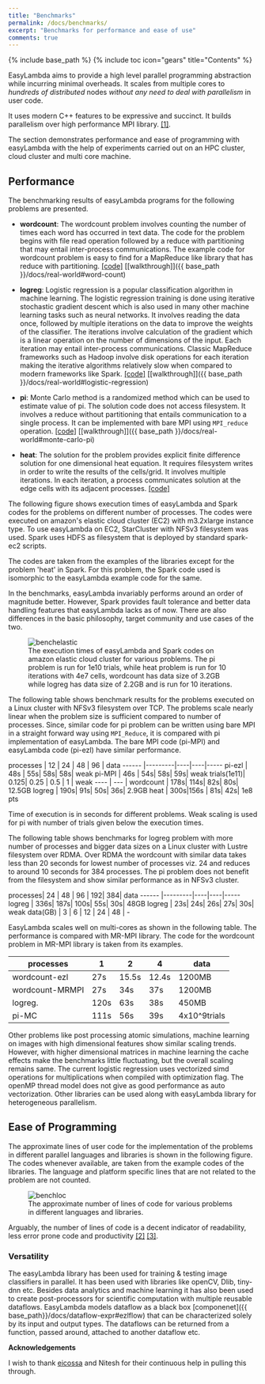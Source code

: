 ```yaml
---
title: "Benchmarks"
permalink: /docs/benchmarks/
excerpt: "Benchmarks for performance and ease of use"
comments: true
---
```

{% include base_path %}
{% include toc icon="gears" title="Contents" %}

EasyLambda aims to provide a high level parallel programming abstraction while
incurring minimal overheads. It scales from multiple cores to *hundreds of distributed*
nodes *without any need to deal with parallelism* in user code.

It uses modern C++ features to be expressive and succinct. It builds parallelism
over high performance MPI library. [[1]](http://www.sciencedirect.com/science/article/pii/S1877050915017895).

The section demonstrates performance and ease of programming with easyLambda
with the help of experiments carried out on an HPC cluster, cloud cluster and
multi core machine.

## Performance
The benchmarking results of easyLambda programs for the following problems are
presented.

- **wordcount**:
The wordcount problem involves counting the number of times each word has occurred in 
text data.
The code for the problem begins with file read operation followed by a reduce with 
partitioning
that may entail inter-process communications. The example code
for wordcount problem is easy to find for a MapReduce like library that has
reduce with partitioning.
[[code]](https://github.com/haptork/easyLambda/tree/master/examples/wordcount.cpp)
[[walkthrough]]({{ base_path }}/docs/real-world#word-count)

- **logreg**: 
Logistic regression is a popular classification algorithm in machine learning.
The logistic regression training is done using iterative stochastic gradient
descent which is also used in many other machine learning tasks such as neural
networks. It involves reading the data once, followed by multiple iterations
on the data to improve the weights of the classifier. The iterations involve
calculation of the gradient which is a linear operation on the number of
dimensions of the input. Each iteration may entail inter-process
communications. Classic MapReduce frameworks such as Hadoop involve disk
operations for each iteration making the iterative algorithms relatively slow
when compared to modern frameworks like Spark.
[[code]](https://github.com/haptork/easyLambda/tree/master/examples/logreg.cpp)
[[walkthrough]]({{ base_path }}/docs/real-world#logistic-regression)

- **pi**:
Monte Carlo method is a randomized method which can be used to estimate value of pi.
The solution code does not access filesystem. It involves a reduce without
partitioning that entails communication to a single process. It can be implemented
with bare MPI using `MPI_reduce` operation.
[[code]](https://github.com/haptork/easyLambda/tree/master/examples/pi.cpp)
[[walkthrough]]({{ base_path }}/docs/real-world#monte-carlo-pi)

- **heat**: 
The solution for the problem provides explicit finite
difference solution for one dimensional heat equation. It requires filesystem
writes in order to write the results of the cells/grid. It involves multiple 
iterations. In each iteration, a process communicates solution at the edge cells
with its adjacent processes.
[[code]](https://github.com/haptork/easyLambda/tree/master/examples/1d-Diffusion.cpp)

The following figure shows execution times of easyLambda and Spark codes
for the problems on different number of processes. The codes were executed on
amazon's elastic cloud cluster (EC2) with m3.2xlarge instance type. To use
easyLambda on EC2, StarCluster with NFSv3 filesystem was used. Spark uses HDFS
as filesystem that is deployed by standard spark-ec2 scripts. 

The codes are
taken from the examples of the libraries except for the problem
'heat' in Spark. For this problem, the Spark code used is isomorphic to the
easyLambda example code for the same.

In the benchmarks, easyLambda invariably performs around an order of magnitude
better. However, Spark provides
fault tolerance and better data handling features that easyLambda lacks as of
now. There are also differences in the basic philosophy, target community and
use cases of the two.

<figure>
  <img src="{{ site.url }}{{ site.baseurl }}/images/benchelastic.png" alt="benchelastic">
  <figcaption>
    The execution times of easyLambda and Spark codes on amazon elastic cloud
    cluster for various problems. The pi problem is run for 1e10 trials, while
    heat problem is run for 10 iterations with 4e7 cells, wordcount has data
    size of 3.2GB while logreg has data size of 2.2GB and is run for 10
    iterations.
  </figcaption>
</figure>

The following table shows benchmark results for the problems executed on a
Linux cluster with NFSv3 filesystem over TCP. The problems scale nearly
linear when the problem size is sufficient compared to number of processes.
Since, similar code for pi problem can be written using bare MPI in a straight
forward way using `MPI_Reduce`, it is compared with pi implementation of
easyLambda. The bare MPI code (pi-MPI) and easyLambda code (pi-ezl) have
similar performance.


processes  | 12 | 24 | 48 | 96 | data
------ |---------|----|----|-----
pi-ezl | 48s | 55s| 58s| 58s| weak
pi-MPI | 46s | 54s| 58s| 59s| weak
trials(1e11)| 0.125| 0.25 | 0.5 | 1 | weak
----   | ---       |
wordcount | 178s| 114s| 82s| 80s| 12.5GB
logreg | 190s| 91s| 50s| 36s| 2.9GB
heat | 300s|156s | 81s| 42s| 1e8 pts

Time of execution is in seconds for different problems. Weak scaling is used
for pi with number of trials given below the execution times. 

The following table shows benchmarks for logreg problem with
more number of processes and bigger data sizes on a Linux cluster with
Lustre filesystem over RDMA. Over RDMA the wordcount with similar
data takes less than 20 seconds for lowest number of processes viz. 24 and
reduces to around 10 seconds for 384 processes. The pi problem does not benefit
from the filesystem and show similar performance as in NFSv3 cluster.

processes| 24 | 48 | 96 | 192| 384| data
------   |---------|----|----|-----
logreg   | 336s| 187s| 100s| 55s| 30s| 48GB
logreg   | 23s| 24s| 26s| 27s| 30s| weak
data(GB) | 3 | 6 | 12 | 24 | 48 | -

EasyLambda scales well on multi-cores as shown in the following table. The
performance is compared with MR-MPI library. The code for the wordcount problem in
MR-MPI library is taken from its examples.

processes  | 1 | 2 | 4 | data
------ |---------|----|----|-----
wordcount-ezl | 27s| 15.5s| 12.4s| 1200MB
wordcount-MRMPI | 27s |34s | 37s| 1200MB
logreg. | 120s |63s | 38s| 450MB
pi-MC | 111s |56s | 39s| 4x10^9trials

Other problems like post processing atomic simulations, machine learning on
images with high dimensional features show similar scaling trends. However,
with higher dimensional matrices in machine learning the cache effects make
the benchmarks little fluctuating, but the overall scaling remains same. The
current logistic regression uses vectorized simd operations for multiplications
when compiled with optimization flag. The openMP thread model does not give as
good performance as auto vectorization. Other libraries can be used along with
easyLambda library for heterogeneous parallelism.

## Ease of Programming

The approximate lines of user code for the implementation of the problems in
different parallel languages and libraries is shown in the following figure.
The codes whenever available, are taken from the example codes of the
libraries. The language and platform specific lines that are not related to
the problem are not counted.

<figure>
  <img src="{{ site.url }}{{ site.baseurl }}/images/benchloc.png" alt="benchloc">
  <figcaption>
    The approximate number of lines of code for various problems in different
    languages and libraries.  
  </figcaption>
</figure>

Arguably, the number of lines of code is a decent indicator of readability, less
error prone code and productivity [[2]](http://dx.doi.org/10.1109/49.46879) [[3]](http://dl.acm.org/citation.cfm?id=823454.823905).

### Versatility

The easyLambda library has been used for training & testing image classifiers
in parallel. It has been used with libraries like openCV, Dlib, tiny-dnn etc.
Besides data analytics and machine learning it has also been used to create
post-processors for scientific computation with multiple reusable dataflows.
EasyLambda models dataflow as a black box [componenet]({{ base_path}}/docs/dataflow-expr#ezlflow)
that can be characterized solely by its input and output types. The dataflows
can be returned from a function, passed around, attached to another dataflow etc.

**Acknowledgements**

I wish to thank [eicossa](https://github.com/eicossa) and Nitesh for their
continuous help in pulling this through.
